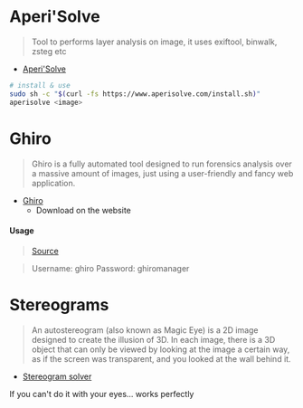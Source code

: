 # Aperi'Solve
>Tool to performs layer analysis on image, it uses exiftool, binwalk, zsteg etc

- [Aperi'Solve](https://www.aperisolve.com/)

```bash
# install & use
sudo sh -c "$(curl -fs https://www.aperisolve.com/install.sh)"
aperisolve <image>
```

# Ghiro
>Ghiro is a fully automated tool designed to run forensics analysis over a massive amount of images, just using a user-friendly and fancy web application.

- [Ghiro](https://getghiro.org/) 
	- Download on the website

#### Usage
>[Source](https://www.hackingarticles.in/forensic-investigation-ghiro-for-image-analysis)

> Username: ghiro
> Password: ghiromanager

# Stereograms

> An autostereogram (also known as Magic Eye) is a 2D image designed to create the illusion of 3D. In each image, there is a 3D object that can only be viewed by looking at the image a certain way, as if the screen was transparent, and you looked at the wall behind it.

- [Stereogram solver](https://piellardj.github.io/stereogram-solver/)

If you can't do it with your eyes... works perfectly
